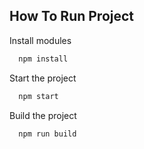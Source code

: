 
## How To Run Project

Install modules

```bash
  npm install
```

Start the project

```bash
  npm start
```

Build the project

```bash
  npm run build
```
    